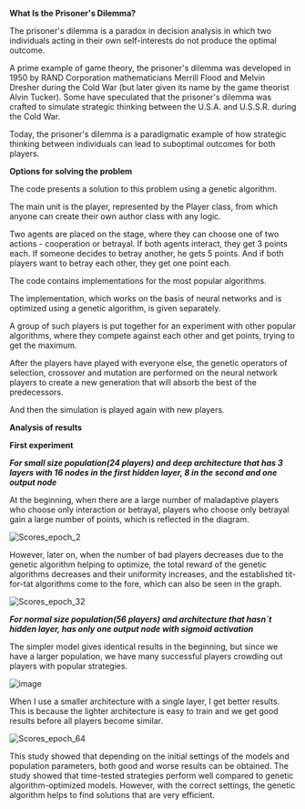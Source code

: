 **What Is the Prisoner's Dilemma?**

The prisoner's dilemma is a paradox in decision analysis in which two individuals acting in their own self-interests do not produce the optimal outcome.

A prime example of game theory, the prisoner's dilemma was developed in 1950 by RAND Corporation mathematicians Merrill Flood and Melvin Dresher during the Cold War (but later given its name by the game theorist Alvin Tucker). Some have speculated that the prisoner's dilemma was crafted to simulate strategic thinking between the U.S.A. and U.S.S.R. during the Cold War.

Today, the prisoner's dilemma is a paradigmatic example of how strategic thinking between individuals can lead to suboptimal outcomes for both players.

**Options for solving the problem**

The code presents a solution to this problem using a genetic algorithm.

The main unit is the player, represented by the Player class, from which anyone can create their own author class with any logic.

Two agents are placed on the stage, where they can choose one of two actions - cooperation or betrayal. If both agents interact, they get 3 points each. If someone decides to betray another, he gets 5 points. And if both players want to betray each other, they get one point each.

The code contains implementations for the most popular algorithms.

The implementation, which works on the basis of neural networks and is optimized using a genetic algorithm, is given separately.

A group of such players is put together for an experiment with other popular algorithms, where they compete against each other and get points, trying to get the maximum.

After the players have played with everyone else, the genetic operators of selection, crossover and mutation are performed on the neural network players to create a new generation that will absorb the best of the predecessors. 

And then the simulation is played again with new players.

**Analysis of results**

**First experiment**

**_For small size population(24 players) and deep architecture that has 3 layers with 16 nodes in the first hidden layer, 8 in the second and one output node_**

At the beginning, when there are a large number of maladaptive players who choose only interaction or betrayal, players who choose only betrayal gain a large number of points, which is reflected in the diagram.

![Scores_epoch_2](https://github.com/romanpro23/PrisonersDilemma/assets/87851373/5e500796-1e43-4c67-af24-924c1a1b68ab)

However, later on, when the number of bad players decreases due to the genetic algorithm helping to optimize, the total reward of the genetic algorithms decreases and their uniformity increases, and the established tit-for-tat algorithms come to the fore, which can also be seen in the graph.

![Scores_epoch_32](https://github.com/romanpro23/PrisonersDilemma/assets/87851373/a10a0ee6-7ad2-478b-9b5a-f0817e2a82ff)

**_For normal size population(56 players) and architecture that hasn`t hidden layer, has only one output node with sigmoid activation_**

The simpler model gives identical results in the beginning, but since we have a larger population, we have many successful players crowding out players with popular strategies.

![image](https://github.com/romanpro23/PrisonersDilemma/assets/87851373/fcbbfbbc-7fdc-4f73-9e68-9bd857fe84e7)

When I use a smaller architecture with a single layer, I get better results. This is because the lighter architecture is easy to train and we get good results before all players become similar.

![Scores_epoch_64](https://github.com/romanpro23/PrisonersDilemma/assets/87851373/90af531d-f76f-4a80-b9fb-27287d615b7d)

This study showed that depending on the initial settings of the models and population parameters, both good and worse results can be obtained. The study showed that time-tested strategies perform well compared to genetic algorithm-optimized models. However, with the correct settings, the genetic algorithm helps to find solutions that are very efficient.
